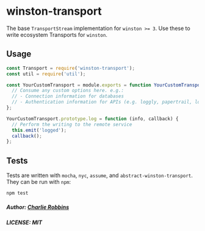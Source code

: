 # winston-transport

The base `TransportStream` implementation for `winston >= 3`. Use these to write ecosystem Transports for `winston`.

## Usage

``` js
const Transport = require('winston-transport');
const util = require('util');

const YourCustomTransport = module.exports = function YourCustomTransport(opts) {
  // Consume any custom options here. e.g.:
  // - Connection information for databases
  // - Authentication information for APIs (e.g. loggly, papertrail, logentries, etc.)
};

YourCustomTransport.prototype.log = function (info, callback) {
  // Perform the writing to the remote service
  this.emit('logged');
  callback();
};
```

## Tests

Tests are written with `mocha`, `nyc`, `assume`, and `abstract-winston-transport`. They can be run with `npm`:

``` bash
npm test
```

##### Author: [Charlie Robbins](https://github.com/indexzero)
##### LICENSE: MIT
